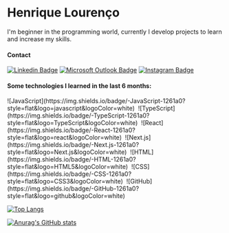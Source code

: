 # Henrique Lourenço

I'm beginner in the programming world, currently I develop projects to learn and increase my skills.

#### Contact

[![Linkedin Badge](https://img.shields.io/badge/-Henrique%20Lourenço-1261a0?style=flat&logo=Linkedin&logoColor=white&link=https://www.linkedin.com/in/henrique-lourenco/)](https://www.linkedin.com/in/henrique-lourenco/) 
[![Microsoft Outlook Badge](https://img.shields.io/badge/-henri.lourenco@outlook.com-1261a0?style=flat&logo=Gmail&logoColor=white&link=mailto:henri.lourenco@outlook.com)](mailto:henri.lourenco@outlook.com)
[![Instagram Badge](https://img.shields.io/badge/-@lourencohenri-1261a0?style=flat&labelColor=1261a0&logo=instagram&logoColor=white&link=https://www.instagram.com/lourencohenri/)](https://www.instagram.com/lourencohenri/) 

#### Some technologies I learned in the last 6 months:

<div>
  ![JavaScript](https://img.shields.io/badge/-JavaScript-1261a0?style=flat&logo=javascript&logoColor=white)&nbsp;
  ![TypeScript](https://img.shields.io/badge/-TypeScript-1261a0?style=flat&logo=TypeScript&logoColor=white)&nbsp;
  ![React](https://img.shields.io/badge/-React-1261a0?style=flat&logo=react&logoColor=white)&nbsp;
  ![Next.js](https://img.shields.io/badge/-Next.js-1261a0?style=flat&logo=Next.js&logoColor=white)&nbsp;
  ![HTML](https://img.shields.io/badge/-HTML-1261a0?style=flat&logo=HTML5&logoColor=white)&nbsp;
  ![CSS](https://img.shields.io/badge/-CSS-1261a0?style=flat&logo=CSS3&logoColor=white)&nbsp;
  ![GitHub](https://img.shields.io/badge/-GitHub-1261a0?style=flat&logo=github&logoColor=white)&nbsp;

  [![Top Langs](https://github-readme-stats.vercel.app/api/top-langs/?username=LourencoHenri&theme=github_dark)](https://github.com/anuraghazra/github-readme-stats)
  
<div>
  

[![Anurag's GitHub stats](https://github-readme-stats.vercel.app/api?username=LourencoHenri&theme=github_dark&hide=contribs,issues&show_icons=false)](https://github.com/LourencoHenri/github-readme-stats)
